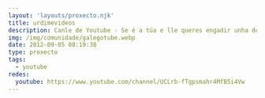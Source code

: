 ```yaml
---
layout: 'layouts/proxecto.njk'
title: urdimevideos
description: Canle de Youtube - Se é a túa e lle queres engadir unha descrición e etiquetas, ponte en contacto con nós.
img: /img/comunidade/galegotube.webp
date: 2012-09-05 08:19:38
type: proxecto
tags:
  - youtube
redes:
  youtube: https://www.youtube.com/channel/UCLrb-fTgpsmahr4MfB5i4Vw
---
```


